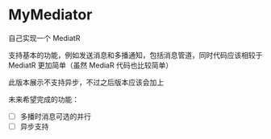 # MyMediator

自己实现一个 MediatR

支持基本的功能，例如发送消息和多播通知，包括消息管道，同时代码应该相较于 MediatR 更加简单（虽然 MediaR 代码也比较简单）

此版本展示不支持异步，不过之后版本应该会加上

未来希望完成的功能：

- [ ] 多播时消息可选的并行
- [ ] 异步支持